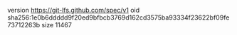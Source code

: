 version https://git-lfs.github.com/spec/v1
oid sha256:1e0b6ddddd9f20ed9bfbcb3769d162cd3575ba93334f23622bf09fe73712263b
size 11467
